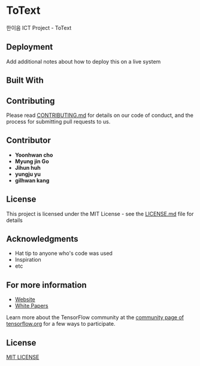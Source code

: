 # ToText

한이음 ICT Project - ToText

## Deployment

Add additional notes about how to deploy this on a live system

## Built With

## Contributing

Please read [CONTRIBUTING.md](https://) for details on our code of conduct, and the process for submitting pull requests to us.

## Contributor
* **Yoonhwan cho**
* **Myung jin Go**
* **Jihun huh**
* **yungju yu**
* **gilhwan kang**

## License

This project is licensed under the MIT License - see the [LICENSE.md](LICENSE.md) file for details

## Acknowledgments

* Hat tip to anyone who's code was used
* Inspiration
* etc

## For more information

* [Website]()
* [White Papers]()

Learn more about the TensorFlow community at the [community page of tensorflow.org](https://www.tensorflow.org/community) for a few ways to participate.

## License

[MIT LICENSE](LICENSE)
